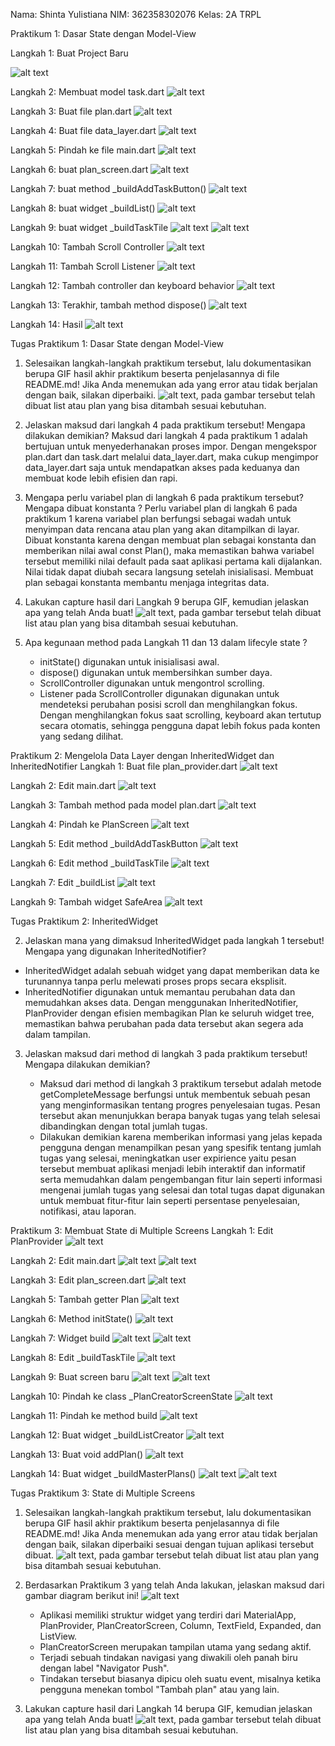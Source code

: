 Nama: Shinta Yulistiana
NIM: 362358302076
Kelas: 2A TRPL

Praktikum 1: Dasar State dengan Model-View

Langkah 1: Buat Project Baru

![alt text](image.png)

Langkah 2: Membuat model task.dart
![alt text](image-1.png)

Langkah 3: Buat file plan.dart
![alt text](image-2.png)

Langkah 4: Buat file data_layer.dart
![alt text](image-3.png)

Langkah 5: Pindah ke file main.dart
![alt text](image-5.png)

Langkah 6: buat plan_screen.dart
![alt text](image-6.png)

Langkah 7: buat method \_buildAddTaskButton()
![alt text](image-7.png)

Langkah 8: buat widget \_buildList()
![alt text](image-8.png)

Langkah 9: buat widget \_buildTaskTile
![alt text](image-9.png)
![alt text](image-4.png)

Langkah 10: Tambah Scroll Controller
![alt text](image-10.png)

Langkah 11: Tambah Scroll Listener
![alt text](image-11.png)

Langkah 12: Tambah controller dan keyboard behavior
![alt text](image-12.png)

Langkah 13: Terakhir, tambah method dispose()
![alt text](image-13.png)

Langkah 14: Hasil
![alt text](image-14.png)

Tugas Praktikum 1: Dasar State dengan Model-View

1. Selesaikan langkah-langkah praktikum tersebut, lalu dokumentasikan berupa GIF hasil akhir praktikum beserta penjelasannya di file README.md! Jika Anda menemukan ada yang error atau tidak berjalan dengan baik, silakan diperbaiki.
   ![alt text](master_plan.gif), pada gambar tersebut telah dibuat list atau plan yang bisa ditambah sesuai kebutuhan.

2. Jelaskan maksud dari langkah 4 pada praktikum tersebut! Mengapa dilakukan demikian?
   Maksud dari langkah 4 pada praktikum 1 adalah bertujuan untuk menyederhanakan proses impor. Dengan mengekspor plan.dart dan task.dart melalui data_layer.dart, maka cukup mengimpor data_layer.dart saja untuk mendapatkan akses pada keduanya dan membuat kode lebih efisien dan rapi.

3. Mengapa perlu variabel plan di langkah 6 pada praktikum tersebut? Mengapa dibuat konstanta ?
   Perlu variabel plan di langkah 6 pada praktikum 1 karena variabel plan berfungsi sebagai wadah untuk menyimpan data rencana atau plan yang akan ditampilkan di layar.
   Dibuat konstanta karena dengan membuat plan sebagai konstanta dan memberikan nilai awal const Plan(), maka memastikan bahwa variabel tersebut memiliki nilai default
   pada saat aplikasi pertama kali dijalankan. Nilai tidak dapat diubah secara langsung setelah inisialisasi. Membuat plan sebagai konstanta membantu menjaga integritas data.

4. Lakukan capture hasil dari Langkah 9 berupa GIF, kemudian jelaskan apa yang telah Anda buat!
   ![alt text](master_plan.gif), pada gambar tersebut telah dibuat list atau plan yang bisa ditambah sesuai kebutuhan.

5. Apa kegunaan method pada Langkah 11 dan 13 dalam lifecyle state ?
   - initState() digunakan untuk inisialisasi awal.
   - dispose() digunakan untuk membersihkan sumber daya.
   - ScrollController digunakan untuk mengontrol scrolling.
   - Listener pada ScrollController digunakan digunakan untuk mendeteksi perubahan posisi scroll dan menghilangkan fokus.
     Dengan menghilangkan fokus saat scrolling, keyboard akan tertutup secara otomatis, sehingga pengguna dapat lebih fokus pada konten yang sedang dilihat.

Praktikum 2: Mengelola Data Layer dengan InheritedWidget dan InheritedNotifier
Langkah 1: Buat file plan_provider.dart
![alt text](image-15.png)

Langkah 2: Edit main.dart
![alt text](image-17.png)

Langkah 3: Tambah method pada model plan.dart
![alt text](image-16.png)

Langkah 4: Pindah ke PlanScreen
![alt text](image-18.png)

Langkah 5: Edit method \_buildAddTaskButton
![alt text](image-19.png)

Langkah 6: Edit method \_buildTaskTile
![alt text](image-20.png)

Langkah 7: Edit \_buildList
![alt text](image-21.png)

Langkah 9: Tambah widget SafeArea
![alt text](image-22.png)

Tugas Praktikum 2: InheritedWidget

2. Jelaskan mana yang dimaksud InheritedWidget pada langkah 1 tersebut! Mengapa yang digunakan InheritedNotifier?

- InheritedWidget adalah sebuah widget yang dapat memberikan data ke turunannya tanpa perlu melewati proses props secara eksplisit.
- InheritedNotifier digunakan untuk memantau perubahan data dan memudahkan akses data.
  Dengan menggunakan InheritedNotifier, PlanProvider dengan efisien membagikan Plan ke seluruh widget tree, memastikan bahwa perubahan pada data tersebut akan segera ada dalam tampilan.

3. Jelaskan maksud dari method di langkah 3 pada praktikum tersebut! Mengapa dilakukan demikian?

   - Maksud dari method di langkah 3 praktikum tersebut adalah metode getCompleteMessage berfungsi untuk membentuk sebuah pesan yang menginformasikan tentang progres penyelesaian tugas.
     Pesan tersebut akan menunjukkan berapa banyak tugas yang telah selesai dibandingkan dengan total jumlah tugas.
   - Dilakukan demikian karena memberikan informasi yang jelas kepada pengguna dengan menampilkan pesan yang spesifik tentang jumlah tugas yang selesai, meningkatkan user expirience yaitu
     pesan tersebut membuat aplikasi menjadi lebih interaktif dan informatif serta memudahkan dalam pengembangan fitur lain seperti informasi mengenai jumlah tugas yang selesai dan total
     tugas dapat digunakan untuk membuat fitur-fitur lain seperti persentase penyelesaian, notifikasi, atau laporan.

Praktikum 3: Membuat State di Multiple Screens
Langkah 1: Edit PlanProvider
![alt text](image-23.png)

Langkah 2: Edit main.dart
![alt text](image-24.png)
![alt text](image-25.png)

Langkah 3: Edit plan_screen.dart
![alt text](image-26.png)

Langkah 5: Tambah getter Plan
![alt text](image-27.png)

Langkah 6: Method initState()
![alt text](image-28.png)

Langkah 7: Widget build
![alt text](image-29.png)
![alt text](image-30.png)

Langkah 8: Edit \_buildTaskTile
![alt text](image-31.png)

Langkah 9: Buat screen baru
![alt text](image-32.png)
![alt text](image-33.png)

Langkah 10: Pindah ke class \_PlanCreatorScreenState
![alt text](image-34.png)

Langkah 11: Pindah ke method build
![alt text](image-35.png)

Langkah 12: Buat widget \_buildListCreator
![alt text](image-36.png)

Langkah 13: Buat void addPlan()
![alt text](image-37.png)

Langkah 14: Buat widget \_buildMasterPlans()
![alt text](image-38.png)
![alt text](image-39.png)

Tugas Praktikum 3: State di Multiple Screens

1. Selesaikan langkah-langkah praktikum tersebut, lalu dokumentasikan berupa GIF hasil akhir praktikum beserta penjelasannya di file README.md! Jika Anda menemukan ada yang error atau tidak berjalan dengan baik, silakan diperbaiki sesuai dengan tujuan aplikasi tersebut dibuat.
   ![alt text](master_plan2.gif), pada gambar tersebut telah dibuat list atau plan yang bisa ditambah sesuai kebutuhan.

2. Berdasarkan Praktikum 3 yang telah Anda lakukan, jelaskan maksud dari gambar diagram berikut ini!
   ![alt text](image-40.png)

   - Aplikasi memiliki struktur widget yang terdiri dari MaterialApp, PlanProvider, PlanCreatorScreen, Column, TextField, Expanded, dan ListView.
   - PlanCreatorScreen merupakan tampilan utama yang sedang aktif.
   - Terjadi sebuah tindakan navigasi yang diwakili oleh panah biru dengan label "Navigator Push".
   - Tindakan tersebut biasanya dipicu oleh suatu event, misalnya ketika pengguna menekan tombol "Tambah plan" atau yang lain.

3. Lakukan capture hasil dari Langkah 14 berupa GIF, kemudian jelaskan apa yang telah Anda buat!
   ![alt text](master_plan2.gif), pada gambar tersebut telah dibuat list atau plan yang bisa ditambah sesuai kebutuhan.
